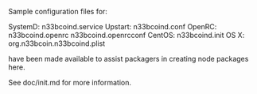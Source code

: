 Sample configuration files for:

SystemD: n33bcoind.service
Upstart: n33bcoind.conf
OpenRC:  n33bcoind.openrc
         n33bcoind.openrcconf
CentOS:  n33bcoind.init
OS X:    org.n33bcoin.n33bcoind.plist

have been made available to assist packagers in creating node packages here.

See doc/init.md for more information.
